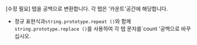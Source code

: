 [수정 필요]
탭을 공백으로 변환합니다. 각 탭은 '카운트'공간에 해당합니다.

- 정규 표현식과`string.prototype.repeat ()`와 함께`string.prototype.replace ()`를 사용하여 각 탭 문자를`count '공백으로 바꾸십시오.